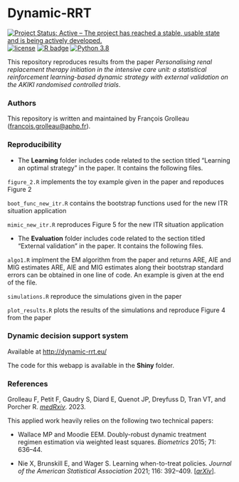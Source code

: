 # Dynamic-RRT
 
<!-- badges: start -->
[![Project Status: Active – The project has reached a stable, usable state and is being actively developed.](https://www.repostatus.org/badges/latest/active.svg)](https://www.repostatus.org/#active)
[![license](https://img.shields.io/badge/license-MIT-blue)](https://github.com/fcgrolleau/Dynamic-RRT/LICENSE)
[![R badge](https://img.shields.io/badge/Build%20with-♥%20and%20R-blue)](https://www.r-project.org)
[![Python 3.8](https://img.shields.io/badge/python-3.8-blue.svg)](https://www.python.org) 
<!-- badges: end -->

This repository reproduces results from the paper *Personalising renal replacement therapy initiation in the intensive care unit: a statistical reinforcement learning-based dynamic strategy with external validation on the AKIKI randomised controlled trials*.

### Authors
This repository is written and maintained by François Grolleau (francois.grolleau@aphp.fr).

### Reproducibility

- The **Learning** folder includes code related to the section titled “Learning an optimal strategy” in the paper. It contains the following files.

 `figure_2.R` implements the toy example given in the paper and repoduces Figure 2
 
 `boot_func_new_itr.R` contains the bootstrap functions used for the new ITR situation application
 
 `mimic_new_itr.R` reproduces Figure 5 for the new ITR situation application

- The **Evaluation** folder includes code related to the section titled “External validation” in the paper. It contains the following files.

`algo1.R` implment the EM algorithm from the paper and returns ARE, AIE and MIG estimates 
 ARE, AIE and MIG estimates along their bootstrap standard errors can be obtained in one line of code. 
 An example is given at the end of the file.

`simulations.R` reproduce the simulations given in the paper

`plot_results.R` plots the results of the simulations and reproduce Figure 4 from the paper

### Dynamic decision support system
Available at <a href="http://dynamic-rrt.eu/">http://dynamic-rrt.eu/</a>

The code for this webapp is available in the **Shiny** folder.
### References
Grolleau F, Petit F, Gaudry S, Diard E, Quenot JP, Dreyfuss D, Tran VT, and Porcher R.
<a href="https://medRxiv.org/">*medRxiv*</a>. 2023.

This applied work heavily relies on the following two technical papers:

- Wallace MP and Moodie EEM. Doubly-robust dynamic treatment regimen estimation via weighted least squares. 
*Biometrics* 2015; 71: 636–44.

- Nie X, Brunskill E, and Wager S. Learning when-to-treat policies. *Journal of the American Statistical Association* 2021; 116: 392–409. [<a href="https://arxiv.org/pdf/1905.09751.pdf">*arXiv*</a>].